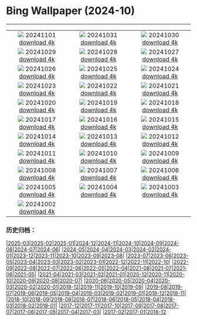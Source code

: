 # Bing Wallpaper (2024-10)
**************
| | | |
|:-:|:-:|:-:|
| ![](https://www.bing.com/th?id=OHR.VineyardsBlackForestFall_IT-IT5335405353_1920x1080.jpg) 20241101 [download 4k](https://www.bing.com/th?id=OHR.VineyardsBlackForestFall_IT-IT5335405353_UHD.jpg) | ![](https://www.bing.com/th?id=OHR.GargoyleParis_IT-IT0132581997_1920x1080.jpg) 20241031 [download 4k](https://www.bing.com/th?id=OHR.GargoyleParis_IT-IT0132581997_UHD.jpg) | ![](https://www.bing.com/th?id=OHR.HauntedEdinburgh_IT-IT6003359191_1920x1080.jpg) 20241030 [download 4k](https://www.bing.com/th?id=OHR.HauntedEdinburgh_IT-IT6003359191_UHD.jpg) |
| ![](https://www.bing.com/th?id=OHR.GreatOwl_IT-IT0398137154_1920x1080.jpg) 20241029 [download 4k](https://www.bing.com/th?id=OHR.GreatOwl_IT-IT0398137154_UHD.jpg) | ![](https://www.bing.com/th?id=OHR.PumpkinMist_IT-IT9256406866_1920x1080.jpg) 20241028 [download 4k](https://www.bing.com/th?id=OHR.PumpkinMist_IT-IT9256406866_UHD.jpg) | ![](https://www.bing.com/th?id=OHR.PolarBearHug_IT-IT9173503702_1920x1080.jpg) 20241027 [download 4k](https://www.bing.com/th?id=OHR.PolarBearHug_IT-IT9173503702_UHD.jpg) |
| ![](https://www.bing.com/th?id=OHR.MateraFolklore_IT-IT9091648904_1920x1080.jpg) 20241026 [download 4k](https://www.bing.com/th?id=OHR.MateraFolklore_IT-IT9091648904_UHD.jpg) | ![](https://www.bing.com/th?id=OHR.GiornataMondialeDellaPasta_IT-IT9004534121_1920x1080.jpg) 20241025 [download 4k](https://www.bing.com/th?id=OHR.GiornataMondialeDellaPasta_IT-IT9004534121_UHD.jpg) | ![](https://www.bing.com/th?id=OHR.GhostForest_IT-IT8926574914_1920x1080.jpg) 20241024 [download 4k](https://www.bing.com/th?id=OHR.GhostForest_IT-IT8926574914_UHD.jpg) |
| ![](https://www.bing.com/th?id=OHR.MadameSherriCastle_IT-IT9899044856_1920x1080.jpg) 20241023 [download 4k](https://www.bing.com/th?id=OHR.MadameSherriCastle_IT-IT9899044856_UHD.jpg) | ![](https://www.bing.com/th?id=OHR.MonsterDoor_IT-IT8784390686_1920x1080.jpg) 20241022 [download 4k](https://www.bing.com/th?id=OHR.MonsterDoor_IT-IT8784390686_UHD.jpg) | ![](https://www.bing.com/th?id=OHR.AutumnCypress_IT-IT8653466792_1920x1080.jpg) 20241021 [download 4k](https://www.bing.com/th?id=OHR.AutumnCypress_IT-IT8653466792_UHD.jpg) |
| ![](https://www.bing.com/th?id=OHR.SmilingSloth_IT-IT8557895163_1920x1080.jpg) 20241020 [download 4k](https://www.bing.com/th?id=OHR.SmilingSloth_IT-IT8557895163_UHD.jpg) | ![](https://www.bing.com/th?id=OHR.DenderaTemple_IT-IT8470650196_1920x1080.jpg) 20241019 [download 4k](https://www.bing.com/th?id=OHR.DenderaTemple_IT-IT8470650196_UHD.jpg) | ![](https://www.bing.com/th?id=OHR.CentralParkAutumn_IT-IT8332847317_1920x1080.jpg) 20241018 [download 4k](https://www.bing.com/th?id=OHR.CentralParkAutumn_IT-IT8332847317_UHD.jpg) |
| ![](https://www.bing.com/th?id=OHR.KochiaJapan_IT-IT3574438089_1920x1080.jpg) 20241017 [download 4k](https://www.bing.com/th?id=OHR.KochiaJapan_IT-IT3574438089_UHD.jpg) | ![](https://www.bing.com/th?id=OHR.RomeFilmFestival_IT-IT1206771137_1920x1080.jpg) 20241016 [download 4k](https://www.bing.com/th?id=OHR.RomeFilmFestival_IT-IT1206771137_UHD.jpg) | ![](https://www.bing.com/th?id=OHR.FossilsDorset_IT-IT8161903804_1920x1080.jpg) 20241015 [download 4k](https://www.bing.com/th?id=OHR.FossilsDorset_IT-IT8161903804_UHD.jpg) |
| ![](https://www.bing.com/th?id=OHR.CocoBeach_IT-IT3512339679_1920x1080.jpg) 20241014 [download 4k](https://www.bing.com/th?id=OHR.CocoBeach_IT-IT3512339679_UHD.jpg) | ![](https://www.bing.com/th?id=OHR.AlcazarSeville_IT-IT0712843452_1920x1080.jpg) 20241013 [download 4k](https://www.bing.com/th?id=OHR.AlcazarSeville_IT-IT0712843452_UHD.jpg) | ![](https://www.bing.com/th?id=OHR.QuebecDuck_IT-IT4692189372_1920x1080.jpg) 20241012 [download 4k](https://www.bing.com/th?id=OHR.QuebecDuck_IT-IT4692189372_UHD.jpg) |
| ![](https://www.bing.com/th?id=OHR.CelticColours_IT-IT4571823616_1920x1080.jpg) 20241011 [download 4k](https://www.bing.com/th?id=OHR.CelticColours_IT-IT4571823616_UHD.jpg) | ![](https://www.bing.com/th?id=OHR.SoranoItaly_IT-IT6958617726_1920x1080.jpg) 20241010 [download 4k](https://www.bing.com/th?id=OHR.SoranoItaly_IT-IT6958617726_UHD.jpg) | ![](https://www.bing.com/th?id=OHR.AspensColorado_IT-IT4462449086_1920x1080.jpg) 20241009 [download 4k](https://www.bing.com/th?id=OHR.AspensColorado_IT-IT4462449086_UHD.jpg) |
| ![](https://www.bing.com/th?id=OHR.MototiOctopus_IT-IT6416760928_1920x1080.jpg) 20241008 [download 4k](https://www.bing.com/th?id=OHR.MototiOctopus_IT-IT6416760928_UHD.jpg) | ![](https://www.bing.com/th?id=OHR.ElbePhilharmonic_IT-IT4294250253_1920x1080.jpg) 20241007 [download 4k](https://www.bing.com/th?id=OHR.ElbePhilharmonic_IT-IT4294250253_UHD.jpg) | ![](https://www.bing.com/th?id=OHR.ValleAostaGranParadiso_IT-IT5881740566_1920x1080.jpg) 20241006 [download 4k](https://www.bing.com/th?id=OHR.ValleAostaGranParadiso_IT-IT5881740566_UHD.jpg) |
| ![](https://www.bing.com/th?id=OHR.ElephantTeacher_IT-IT9988351261_1920x1080.jpg) 20241005 [download 4k](https://www.bing.com/th?id=OHR.ElephantTeacher_IT-IT9988351261_UHD.jpg) | ![](https://www.bing.com/th?id=OHR.EuropaMoon_IT-IT5266996752_1920x1080.jpg) 20241004 [download 4k](https://www.bing.com/th?id=OHR.EuropaMoon_IT-IT5266996752_UHD.jpg) | ![](https://www.bing.com/th?id=OHR.TajMahalReflection_IT-IT1242921978_1920x1080.jpg) 20241003 [download 4k](https://www.bing.com/th?id=OHR.TajMahalReflection_IT-IT1242921978_UHD.jpg) |
| ![](https://www.bing.com/th?id=OHR.LakeInItalianNonni_IT-IT2833873964_1920x1080.jpg) 20241002 [download 4k](https://www.bing.com/th?id=OHR.LakeInItalianNonni_IT-IT2833873964_UHD.jpg) |  |  |

### 历史归档：

|[2025-03](/../2025-03/2025-03.md)|[2025-02](/../2025-02/2025-02.md)|[2025-01](/../2025-01/2025-01.md)|[2024-12](/../2024-12/2024-12.md)|[2024-11](/../2024-11/2024-11.md)|[2024-10](/2024-10.md)|[2024-09](/../2024-09/2024-09.md)|[2024-08](/../2024-08/2024-08.md)|[2024-07](/../2024-07/2024-07.md)|[2024-06](/../2024-06/2024-06.md)|
|[2024-05](/../2024-05/2024-05.md)|[2024-04](/../2024-04/2024-04.md)|[2024-03](/../2024-03/2024-03.md)|[2024-02](/../2024-02/2024-02.md)|[2024-01](/../2024-01/2024-01.md)|[2023-12](/../2023-12/2023-12.md)|[2023-11](/../2023-11/2023-11.md)|[2023-10](/../2023-10/2023-10.md)|[2023-09](/../2023-09/2023-09.md)|[2023-08](/../2023-08/2023-08.md)|
|[2023-07](/../2023-07/2023-07.md)|[2023-06](/../2023-06/2023-06.md)|[2023-05](/../2023-05/2023-05.md)|[2023-04](/../2023-04/2023-04.md)|[2023-03](/../2023-03/2023-03.md)|[2023-02](/../2023-02/2023-02.md)|[2023-01](/../2023-01/2023-01.md)|[2022-12](/../2022-12/2022-12.md)|[2022-11](/../2022-11/2022-11.md)|[2022-10](/../2022-10/2022-10.md)|
|[2022-09](/../2022-09/2022-09.md)|[2022-08](/../2022-08/2022-08.md)|[2022-07](/../2022-07/2022-07.md)|[2022-06](/../2022-06/2022-06.md)|[2022-05](/../2022-05/2022-05.md)|[2022-04](/../2022-04/2022-04.md)|[2021-08](/../2021-08/2021-08.md)|[2021-07](/../2021-07/2021-07.md)|[2021-06](/../2021-06/2021-06.md)|[2021-05](/../2021-05/2021-05.md)|
|[2021-04](/../2021-04/2021-04.md)|[2021-03](/../2021-03/2021-03.md)|[2021-02](/../2021-02/2021-02.md)|[2021-01](/../2021-01/2021-01.md)|[2020-12](/../2020-12/2020-12.md)|[2020-11](/../2020-11/2020-11.md)|[2020-10](/../2020-10/2020-10.md)|[2020-09](/../2020-09/2020-09.md)|[2020-08](/../2020-08/2020-08.md)|[2020-07](/../2020-07/2020-07.md)|
|[2020-06](/../2020-06/2020-06.md)|[2020-05](/../2020-05/2020-05.md)|[2020-04](/../2020-04/2020-04.md)|[2020-03](/../2020-03/2020-03.md)|[2020-02](/../2020-02/2020-02.md)|[2020-01](/../2020-01/2020-01.md)|[2019-12](/../2019-12/2019-12.md)|[2019-11](/../2019-11/2019-11.md)|[2019-10](/../2019-10/2019-10.md)|[2019-09](/../2019-09/2019-09.md)|
|[2019-08](/../2019-08/2019-08.md)|[2019-07](/../2019-07/2019-07.md)|[2019-06](/../2019-06/2019-06.md)|[2019-05](/../2019-05/2019-05.md)|[2019-04](/../2019-04/2019-04.md)|[2019-03](/../2019-03/2019-03.md)|[2019-02](/../2019-02/2019-02.md)|[2019-01](/../2019-01/2019-01.md)|[2018-12](/../2018-12/2018-12.md)|[2018-11](/../2018-11/2018-11.md)|
|[2018-10](/../2018-10/2018-10.md)|[2018-09](/../2018-09/2018-09.md)|[2018-08](/../2018-08/2018-08.md)|[2018-07](/../2018-07/2018-07.md)|[2018-06](/../2018-06/2018-06.md)|[2018-05](/../2018-05/2018-05.md)|[2018-04](/../2018-04/2018-04.md)|[2018-03](/../2018-03/2018-03.md)|[2018-02](/../2018-02/2018-02.md)|[2018-01](/../2018-01/2018-01.md)|
|[2017-12](/../2017-12/2017-12.md)|[2017-11](/../2017-11/2017-11.md)|[2017-10](/../2017-10/2017-10.md)|[2017-09](/../2017-09/2017-09.md)|[2017-08](/../2017-08/2017-08.md)|[2017-07](/../2017-07/2017-07.md)|[2017-06](/../2017-06/2017-06.md)|[2017-05](/../2017-05/2017-05.md)|[2017-04](/../2017-04/2017-04.md)|[2017-03](/../2017-03/2017-03.md)|
|[2017-02](/../2017-02/2017-02.md)|[2017-01](/../2017-01/2017-01.md)|[2016-12](/../2016-12/2016-12.md)